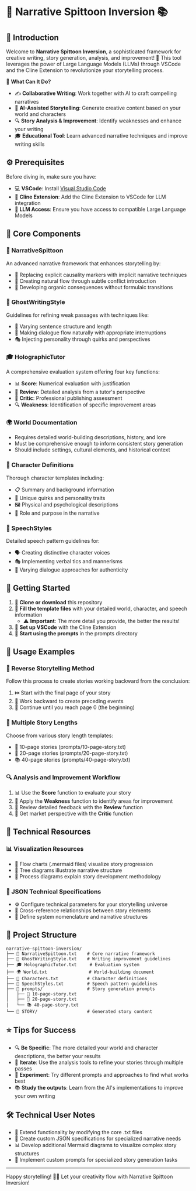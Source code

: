 # 🚀 Narrative Spittoon Inversion 📚

## 📖 Introduction
Welcome to **Narrative Spittoon Inversion**, a sophisticated framework for creative writing, story generation, analysis, and improvement! 🎉 This tool leverages the power of Large Language Models (LLMs) through VSCode and the Cline Extension to revolutionize your storytelling process.

🔮 **What Can It Do?**
- ✍️ **Collaborative Writing**: Work together with AI to craft compelling narratives
- 🤖 **AI-Assisted Storytelling**: Generate creative content based on your world and characters
- 🔍 **Story Analysis & Improvement**: Identify weaknesses and enhance your writing
- 🎓 **Educational Tool**: Learn advanced narrative techniques and improve writing skills

## ⚙️ Prerequisites

Before diving in, make sure you have:

- 💻 **VSCode**: Install [Visual Studio Code](https://code.visualstudio.com/)
- 🔌 **Cline Extension**: Add the Cline Extension to VSCode for LLM integration
- 🧠 **LLM Access**: Ensure you have access to compatible Large Language Models

## 🧩 Core Components

### 📝 NarrativeSpittoon
An advanced narrative framework that enhances storytelling by:
- 🔄 Replacing explicit causality markers with implicit narrative techniques
- 🌊 Creating natural flow through subtle conflict introduction
- 🧩 Developing organic consequences without formulaic transitions

### 👻 GhostWritingStyle
Guidelines for refining weak passages with techniques like:
- 📏 Varying sentence structure and length
- 💬 Making dialogue flow naturally with appropriate interruptions
- 🎭 Injecting personality through quirks and perspectives

### 🎓 HolographicTutor
A comprehensive evaluation system offering four key functions:
- 📊 **Score**: Numerical evaluation with justification
- 📝 **Review**: Detailed analysis from a tutor's perspective
- 👔 **Critic**: Professional publishing assessment
- 🔍 **Weakness**: Identification of specific improvement areas

### 🌍 World Documentation
- Requires detailed world-building descriptions, history, and lore
- Must be comprehensive enough to inform consistent story generation
- Should include settings, cultural elements, and historical context

### 👤 Character Definitions
Thorough character templates including:
- 📋 Summary and background information
- 🧿 Unique quirks and personality traits 
- 🖼️ Physical and psychological descriptions
- 📌 Role and purpose in the narrative

### 💬 SpeechStyles
Detailed speech pattern guidelines for:
- 🗣️ Creating distinctive character voices
- 🎭 Implementing verbal tics and mannerisms
- 🔄 Varying dialogue approaches for authenticity

## 🚀 Getting Started

1. 📂 **Clone or download** this repository
2. 📝 **Fill the template files** with your detailed world, character, and speech information
   - ⚠️ **Important**: The more detail you provide, the better the results!
3. 🔧 **Set up VSCode** with the Cline Extension
4. 🏁 **Start using the prompts** in the prompts directory

## 📖 Usage Examples

### 🔄 Reverse Storytelling Method
Follow this process to create stories working backward from the conclusion:
1. ⏮️ Start with the final page of your story
2. 🧩 Work backward to create preceding events
3. 🏁 Continue until you reach page 0 (the beginning)

### 📏 Multiple Story Lengths
Choose from various story length templates:
- 📄 10-page stories (prompts/10-page-story.txt)
- 📑 20-page stories (prompts/20-page-story.txt)
- 📚 40-page stories (prompts/40-page-story.txt)

### 🔍 Analysis and Improvement Workflow
1. 📊 Use the **Score** function to evaluate your story
2. 🔎 Apply the **Weakness** function to identify areas for improvement
3. 📝 Review detailed feedback with the **Review** function
4. 👔 Get market perspective with the **Critic** function

## 🔧 Technical Resources

### 📊 Visualization Resources
- 🧬 Flow charts (.mermaid files) visualize story progression
- 🌲 Tree diagrams illustrate narrative structure
- 🔄 Process diagrams explain story development methodology

### 🧮 JSON Technical Specifications
- ⚙️ Configure technical parameters for your storytelling universe
- 🔄 Cross-reference relationships between story elements
- 🧩 Define system nomenclature and narrative structures

## 📁 Project Structure

```
narrative-spittoon-inversion/
├── 📝 NarrativeSpittoon.txt    # Core narrative framework
├── 👻 GhostWritingStyle.txt    # Writing improvement guidelines
├── 🎓 HolographicTutor.txt     # Evaluation system
├── 🌍 World.txt                # World-building document
├── 👤 Characters.txt           # Character definitions
├── 💬 SpeechStyles.txt         # Speech pattern guidelines
├── 📂 prompts/                 # Story generation prompts
│   ├── 📄 10-page-story.txt
│   ├── 📑 20-page-story.txt
│   └── 📚 40-page-story.txt
└── 📂 STORY/                   # Generated story content
```

## ⭐ Tips for Success

- 🔍 **Be Specific**: The more detailed your world and character descriptions, the better your results
- 🔄 **Iterate**: Use the analysis tools to refine your stories through multiple passes
- 🧪 **Experiment**: Try different prompts and approaches to find what works best
- 📚 **Study the outputs**: Learn from the AI's implementations to improve your own writing

## 🛠️ Technical User Notes

- 🔧 Extend functionality by modifying the core .txt files
- 🧮 Create custom JSON specifications for specialized narrative needs
- 📊 Develop additional Mermaid diagrams to visualize complex story structures
- 🔄 Implement custom prompts for specialized story generation tasks

---

Happy storytelling! 📝✨ Let your creativity flow with Narrative Spittoon Inversion!
